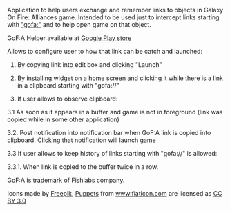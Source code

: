 Application to help users exchange and remember links to objects in Galaxy On Fire: Alliances game.
Intended to be used just to intercept links starting with <u>"gofa:"</u> and to help open game on that object.

GoF:A Helper available at <a href="https://play.google.com/store/apps/details?id=mobi.stolicus.apps.gofa_helper" title="GoF:A Helper">Google Play store</a>

Allows to configure user to how that link can be catch and launched:

1. By copying link into edit box and clicking "Launch"

2. By installing widget on a home screen and clicking it while there is a link in a clipboard starting with "gofa://"

3. If user allows to observe clipboard:

3.1 As soon as it appears in a buffer and game is not in foreground (link was copied while in some other application)

3.2. Post notification into notification bar when GoF:A link is copied into clipboard. Clicking that notification will launch game

3.3 If user allows to keep history of links starting with "gofa://" is allowed:

3.3.1. When link is copied to the buffer twice in a row.

GoF:A is trademark of Fishlabs company.

Icons made by <a href="http://www.flaticon.com/authors/freepik" title="Freepik">Freepik</a>, <a href="http://www.flaticon.com/authors/puppets" title="Puppets">Puppets</a> from <a href="http://www.flaticon.com" title="Flaticon">www.flaticon.com</a> are licensed as <a href="http://creativecommons.org/licenses/by/3.0/" title="Creative Commons BY 3.0">CC BY 3.0</a>
